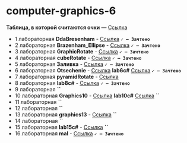 # computer-graphics-6

**Таблица, в которой считаются очки** — [Ссылка](https://docs.google.com/spreadsheets/d/1c1bMOQATtHO3GtSg-hIGbgNYOrQGu5QS)

* 1 лабораторная __DdaBresenham__ - [Ссылка](https://github.com/RinaBoni/computer-graphics-6/tree/main/DdaBresenham) __`✓ — Зачтено`__
* 2 лабораторная __Brazenham_Ellipse__ - [Ссылка](https://github.com/RinaBoni/computer-graphics-6/tree/main/Brazenham_Ellipse) __`✓ — Зачтено`__
* 3 лабораторная __GraphicRotate__ - [Ссылка](https://github.com/RinaBoni/computer-graphics-6/tree/main/GraphicRotate) __`✓ — Зачтено`__
* 4 лабораторная __cubeRotate__ - [Ссылка](https://github.com/RinaBoni/computer-graphics-6/tree/main/cubeRotate) __`✓ — Зачтено`__
* 5 лабораторная __Заливка__ - [Ссылка](https://github.com/RinaBoni/computer-graphics-6/tree/main/Заливка) __`✓ — Зачтено`__
* 6 лабораторная __Otsechenie__ - [Ссылка](https://github.com/RinaBoni/computer-graphics-6/tree/main/Otsechenie)  __lab6c#__ [Ссылка](https://github.com/RinaBoni/computer-graphics-6/tree/main/lab6c%23) __`✓ — Зачтено`__
* 7 лабораторная __pyramidRotate__ - [Ссылка](https://github.com/RinaBoni/computer-graphics-6/tree/main/pyramidRotate) 
* 8 лабораторная __lab8c#__ - [Ссылка](https://github.com/RinaBoni/computer-graphics-6/tree/main/lab8c%23) __`✓ — Зачтено`__
* 9 лабораторная  __``__
* 10 лабораторная __Graphics10__ - [Ссылка](https://github.com/RinaBoni/computer-graphics-6/tree/main/Graphics10)  __lab10c#__ [Ссылка](https://github.com/RinaBoni/computer-graphics-6/tree/main/lab10c%23) __``__
* 11 лабораторная  __``__
* 12 лабораторная  __``__
* 13 лабораторная __graphics13__ - [Ссылка](https://github.com/RinaBoni/computer-graphics-6/tree/main/graphics13) __``__
* 14 лабораторная  __``__
* 15 лабораторная __lab15c#__ - [Ссылка](https://github.com/RinaBoni/computer-graphics-6/tree/main/lab15c%23) __``__
* 16 лабораторная __mal__ - [Ссылка](https://github.com/RinaBoni/computer-graphics-6/tree/main/mal) __`✓ — Зачтено`__
